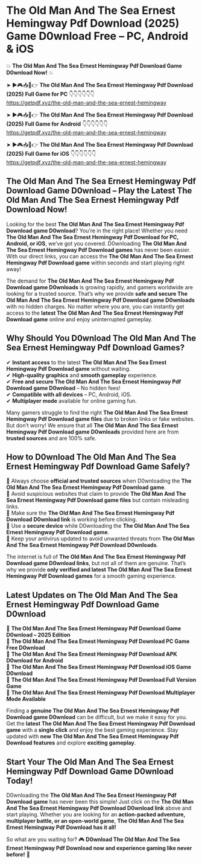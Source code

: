 # The Old Man And The Sea Ernest Hemingway Pdf Download (2025) Game D0wnload Free – PC, Android & iOS

💥 **The Old Man And The Sea Ernest Hemingway Pdf Download Game D0wnload Now!** 💥  

➤ ►🎮📥📱👉 **The Old Man And The Sea Ernest Hemingway Pdf Download (2025) Full Game for PC** 👇👇👇👇👇👇  
https://getpdf.xyz/the-old-man-and-the-sea-ernest-hemingway  

➤ ►🎮📥📱👉 **The Old Man And The Sea Ernest Hemingway Pdf Download (2025) Full Game for Android** 👇👇👇👇👇👇  
https://getpdf.xyz/the-old-man-and-the-sea-ernest-hemingway  

➤ ►🎮📥📱👉 **The Old Man And The Sea Ernest Hemingway Pdf Download (2025) Full Game for iOS** 👇👇👇👇👇👇  
https://getpdf.xyz/the-old-man-and-the-sea-ernest-hemingway  

## The Old Man And The Sea Ernest Hemingway Pdf Download Game D0wnload – Play the Latest The Old Man And The Sea Ernest Hemingway Pdf Download Now!

Looking for the best **The Old Man And The Sea Ernest Hemingway Pdf Download game D0wnload**? You’re in the right place! Whether you need **The Old Man And The Sea Ernest Hemingway Pdf Download for PC, Android, or iOS**, we’ve got you covered. D0wnloading **The Old Man And The Sea Ernest Hemingway Pdf Download games** has never been easier. With our direct links, you can access the **The Old Man And The Sea Ernest Hemingway Pdf Download game** within seconds and start playing right away!  

The demand for **The Old Man And The Sea Ernest Hemingway Pdf Download game D0wnloads** is growing rapidly, and gamers worldwide are looking for a trusted source. That’s why we provide **safe and secure The Old Man And The Sea Ernest Hemingway Pdf Download game D0wnloads** with no hidden charges. No matter where you are, you can instantly get access to the **latest The Old Man And The Sea Ernest Hemingway Pdf Download game** online and enjoy uninterrupted gameplay.  

## **Why Should You D0wnload The Old Man And The Sea Ernest Hemingway Pdf Download Games?**  

✔ **Instant access** to the latest **The Old Man And The Sea Ernest Hemingway Pdf Download game** without waiting.  
✔ **High-quality graphics** and **smooth gameplay** experience.  
✔ **Free and secure The Old Man And The Sea Ernest Hemingway Pdf Download game D0wnload** – No hidden fees!  
✔ **Compatible with all devices** – PC, Android, iOS.  
✔ **Multiplayer mode** available for online gaming fun.  

Many gamers struggle to find the right **The Old Man And The Sea Ernest Hemingway Pdf Download game files** due to broken links or fake websites. But don’t worry! We ensure that all **The Old Man And The Sea Ernest Hemingway Pdf Download game D0wnloads** provided here are from **trusted sources** and are 100% safe.  

## **How to D0wnload The Old Man And The Sea Ernest Hemingway Pdf Download Game Safely?**  

📌 Always choose **official and trusted sources** when D0wnloading the **The Old Man And The Sea Ernest Hemingway Pdf Download game**.  
📌 Avoid suspicious websites that claim to provide **The Old Man And The Sea Ernest Hemingway Pdf Download game files** but contain misleading links.  
📌 Make sure the **The Old Man And The Sea Ernest Hemingway Pdf Download D0wnload link** is working before clicking.  
📌 Use a **secure device** while D0wnloading the **The Old Man And The Sea Ernest Hemingway Pdf Download game**.  
📌 Keep your antivirus updated to avoid unwanted threats from **The Old Man And The Sea Ernest Hemingway Pdf Download D0wnloads**.  

The internet is full of **The Old Man And The Sea Ernest Hemingway Pdf Download game D0wnload links**, but not all of them are genuine. That’s why we provide **only verified and latest The Old Man And The Sea Ernest Hemingway Pdf Download games** for a smooth gaming experience.  

## **Latest Updates on The Old Man And The Sea Ernest Hemingway Pdf Download Game D0wnload**  

🔹 **The Old Man And The Sea Ernest Hemingway Pdf Download Game D0wnload – 2025 Edition**  
🔹 **The Old Man And The Sea Ernest Hemingway Pdf Download PC Game Free D0wnload**  
🔹 **The Old Man And The Sea Ernest Hemingway Pdf Download APK D0wnload for Android**  
🔹 **The Old Man And The Sea Ernest Hemingway Pdf Download iOS Game D0wnload**  
🔹 **The Old Man And The Sea Ernest Hemingway Pdf Download Full Version Game**  
🔹 **The Old Man And The Sea Ernest Hemingway Pdf Download Multiplayer Mode Available**  

Finding a **genuine The Old Man And The Sea Ernest Hemingway Pdf Download game D0wnload** can be difficult, but we make it easy for you. Get the **latest The Old Man And The Sea Ernest Hemingway Pdf Download game** with a **single click** and enjoy the best gaming experience. Stay updated with **new The Old Man And The Sea Ernest Hemingway Pdf Download features** and explore **exciting gameplay**.  

## **Start Your The Old Man And The Sea Ernest Hemingway Pdf Download Game D0wnload Today!**  

D0wnloading the **The Old Man And The Sea Ernest Hemingway Pdf Download game** has never been this simple! Just click on the **The Old Man And The Sea Ernest Hemingway Pdf Download D0wnload link** above and start playing. Whether you are looking for an **action-packed adventure, multiplayer battle, or an open-world game**, **The Old Man And The Sea Ernest Hemingway Pdf Download has it all!**  

So what are you waiting for? 🎮 **D0wnload The Old Man And The Sea Ernest Hemingway Pdf Download now and experience gaming like never before!** 🚀  